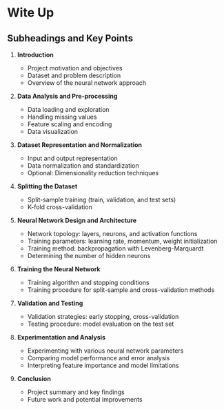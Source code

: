# Wite Up

## Subheadings and Key Points

1. **Introduction**
   - Project motivation and objectives
   - Dataset and problem description
   - Overview of the neural network approach

2. **Data Analysis and Pre-processing**
   - Data loading and exploration
   - Handling missing values
   - Feature scaling and encoding
   - Data visualization

3. **Dataset Representation and Normalization**
   - Input and output representation
   - Data normalization and standardization
   - Optional: Dimensionality reduction techniques

4. **Splitting the Dataset**
   - Split-sample training (train, validation, and test sets)
   - K-fold cross-validation

5. **Neural Network Design and Architecture**
   - Network topology: layers, neurons, and activation functions
   - Training parameters: learning rate, momentum, weight initialization
   - Training method: backpropagation with Levenberg-Marquardt
   - Determining the number of hidden neurons

6. **Training the Neural Network**
   - Training algorithm and stopping conditions
   - Training procedure for split-sample and cross-validation methods

7. **Validation and Testing**
   - Validation strategies: early stopping, cross-validation
   - Testing procedure: model evaluation on the test set

8. **Experimentation and Analysis**
   - Experimenting with various neural network parameters
   - Comparing model performance and error analysis
   - Interpreting feature importance and model limitations

9. **Conclusion**
   - Project summary and key findings
   - Future work and potential improvements
